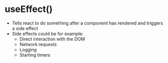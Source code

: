 # useEffect()


<v-clicks>

* Tells react to do something after a component has rendered and triggers a side effect
* Side effects could be for example:
    * Direct interaction with the DOM
    * Network requests
    * Logging
    * Starting timers

</v-clicks>
